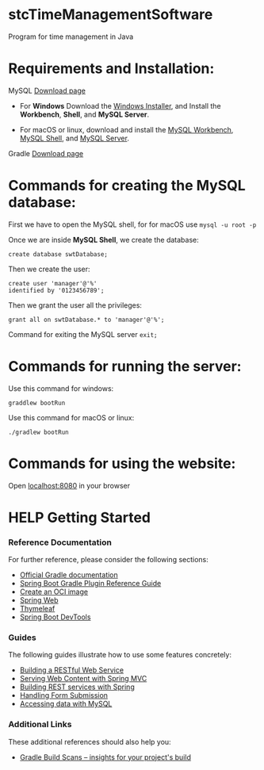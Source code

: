 # stcTimeManagementSoftware

Program for time management in Java


# Requirements and Installation:

MySQL [Download page](https://dev.mysql.com/downloads/)

 - For **Windows** Download the [Windows Installer](https://dev.mysql.com/downloads/installer/),  and Install the **Workbench**, **Shell**, and **MySQL Server**.


 - For macOS or linux, download and install the [MySQL Workbench](https://dev.mysql.com/downloads/workbench/), [MySQL Shell](https://dev.mysql.com/downloads/shell/), and [MySQL Server](https://dev.mysql.com/downloads/mysql/).


Gradle [Download page](https://gradle.org/install/)

# Commands for creating the MySQL database:


First we have to open the MySQL shell, for for macOS use `mysql -u root -p`

Once we are inside **MySQL Shell**, we create the database:

    create database swtDatabase;

Then we create the user:

    create user 'manager'@'%'
    identified by '0123456789';

Then we grant the user all the privileges:

    grant all on swtDatabase.* to 'manager'@'%';


Command for exiting the MySQL server `exit;`


# Commands for running the server:

Use this command for windows:

    graddlew bootRun

Use this command for macOS or linux:

    ./gradlew bootRun
    

# Commands for using the website:

Open [localhost:8080](localhost:8080) in your browser


# HELP Getting Started

### Reference Documentation
For further reference, please consider the following sections:

* [Official Gradle documentation](https://docs.gradle.org)
* [Spring Boot Gradle Plugin Reference Guide](https://docs.spring.io/spring-boot/docs/2.7.5/gradle-plugin/reference/html/)
* [Create an OCI image](https://docs.spring.io/spring-boot/docs/2.7.5/gradle-plugin/reference/html/#build-image)
* [Spring Web](https://docs.spring.io/spring-boot/docs/2.7.5/reference/htmlsingle/#web)
* [Thymeleaf](https://docs.spring.io/spring-boot/docs/2.7.5/reference/htmlsingle/#web.servlet.spring-mvc.template-engines)
* [Spring Boot DevTools](https://docs.spring.io/spring-boot/docs/2.7.5/reference/htmlsingle/#using.devtools)

### Guides
The following guides illustrate how to use some features concretely:

* [Building a RESTful Web Service](https://spring.io/guides/gs/rest-service/)
* [Serving Web Content with Spring MVC](https://spring.io/guides/gs/serving-web-content/)
* [Building REST services with Spring](https://spring.io/guides/tutorials/rest/)
* [Handling Form Submission](https://spring.io/guides/gs/handling-form-submission/)
* [Accessing data with MySQL](https://spring.io/guides/gs/accessing-data-mysql/)

### Additional Links
These additional references should also help you:

* [Gradle Build Scans – insights for your project's build](https://scans.gradle.com#gradle)
